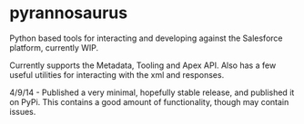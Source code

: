 pyrannosaurus
=============

Python based tools for interacting and developing against the Salesforce platform, currently WIP. 

Currently supports the Metadata, Tooling and Apex API. Also has a few useful utilities for interacting with the xml and responses. 


4/9/14 - Published a very minimal, hopefully stable release, and published it on PyPi. This contains a good amount of functionality, though may contain issues. 
